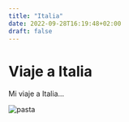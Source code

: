 ```yaml
---
title: "Italia"
date: 2022-09-28T16:19:48+02:00
draft: false
---
```


# Viaje a Italia

Mi viaje a Italia...

![pasta](https://i.ytimg.com/vi/cgGHdbEZDSw/maxresdefault.jpg)